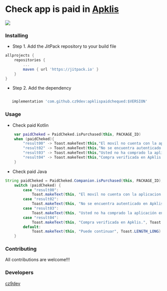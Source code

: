 # Check app is paid in [Apklis](https://www.apklis.cu/es/)
[![](https://jitpack.io/v/cz9dev/apklispaidchequed.svg)](https://jitpack.io/#cz9dev/apklispaidchequed)

### Installing
* Step 1. Add the JitPack repository to your build file
```groovy
allprojects {
	repositories {
		...
		maven { url 'https://jitpack.io' }
	}
}
```
* Step 2. Add the dependency
```groovy

   implementation 'com.github.cz9dev:apklispaidchequed:$VERSION'
```

### Usage

* Check paid Kotlin
```kotlin
    var paidCheked = PaidCheked.isPurchased(this, PACKAGE_ID)
    when (paidCheked){
        "result00" -> Toast.makeText(this,"El movil no cuenta con la aplicacion Apklis instalada.",Toast.LENGTH_LONG).show()
        "result02" -> Toast.makeText(this,"No se encuentra autenticado en Apklis.",Toast.LENGTH_LONG).show()
        "result03" -> Toast.makeText(this,"Usted no ha comprado la aplicación en Apklis.",Toast.LENGTH_LONG).show()
        "result04" -> Toast.makeText(this,"Compra verificada en Apklis.",Toast.LENGTH_LONG).show()
    }
```

* Check paid Java

```java
String paidCheked = PaidCheked.Companion.isPurchased(this, PACKAGE_ID);
	switch (paidCheked) {
    	case "result00":
        	Toast.makeText(this, "El movil no cuenta con la aplicacion Apklis instalada.", Toast.LENGTH_LONG).show();
		case "result02":
			Toast.makeText(this, "No se encuentra autenticado en Apklis.", Toast.LENGTH_LONG).show();
		case "result03":
			Toast.makeText(this, "Usted no ha comprado la aplicación en Apklis.", Toast.LENGTH_LONG).show();
		case "result04":
			Toast.makeText(this, "Compra verificada en Apklis.", Toast.LENGTH_LONG).show();
		default:
			Toast.makeText(this, "Puede continuar", Toast.LENGTH_LONG).show();
    }
```
### Contributing
All contributions are welcome!!!

### Developers
[cz9dev](https://github.com/cz9dev)

